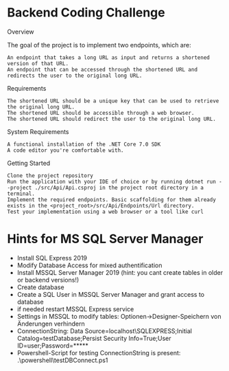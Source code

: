 # Backend Coding Challenge

Overview

The goal of the project is to implement two endpoints, which are:

    An endpoint that takes a long URL as input and returns a shortened version of that URL.
    An endpoint that can be accessed through the shortened URL and redirects the user to the original long URL.

Requirements

    The shortened URL should be a unique key that can be used to retrieve the original long URL.
    The shortened URL should be accessible through a web browser.
    The shortened URL should redirect the user to the original long URL.

System Requirements

    A functional installation of the .NET Core 7.0 SDK
    A code editor you're comfortable with.

Getting Started

    Clone the project repository
    Run the application with your IDE of choice or by running dotnet run --project ./src/Api/Api.csproj in the project root directory in a terminal.
    Implement the required endpoints. Basic scaffolding for them already exists in the <project_root>/src/Api/Endpoints/Url directory.
    Test your implementation using a web browser or a tool like curl

# Hints for MS SQL Server Manager
- Install SQL Express 2019
- Modify Database Access for mixed authentification
- Install MSSQL Server Manager 2019 (hint: you cant create tables in older or backend versions!)
- Create database
- Create a SQL User in MSSQL Server Manager and grant access to database
- if needed restart MSSQL Express service
- Settings in MSSQL to modify tables: Optionen->Designer-Speichern von Änderungen verhindern
- ConnectionString: Data Source=localhost\SQLEXPRESS;Initial Catalog=testDatabase;Persist Security Info=True;User ID=user;Password=*****
- Powershell-Script for testing ConnectionString is present: .\powershell\testDBConnect.ps1